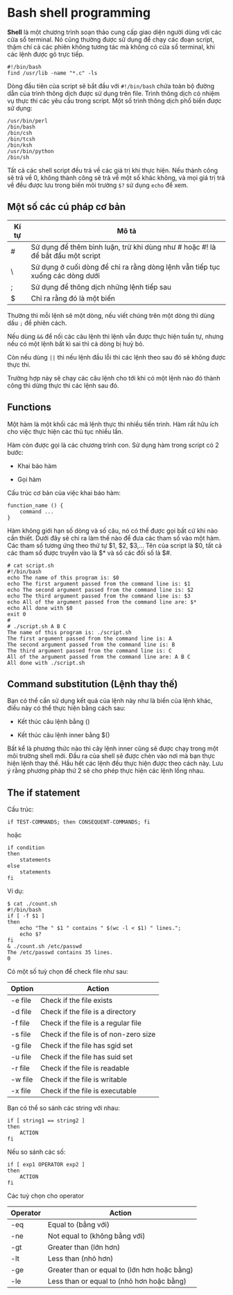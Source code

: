 # Bash shell programming

**Shell** là một chương trình soạn thảo cung cấp giao diện người dùng với các cửa sổ terminal. Nó cũng thường được sử dụng để chạy các đoạn script, thậm chí cả các phiên không tương tác mà không có cửa sổ terminal, khi các lệnh được gõ trực tiếp.

```
#!/bin/bash
find /usr/lib -name "*.c" -ls
```

Dòng đầu tiên của script sẽ bắt đầu với `#!/bin/bash` chứa toàn bộ đường dẫn của trình thông dịch được sử dụng trên file. Trình thông dịch có nhiệm vụ thực thi các yêu cầu trong script. Một số trình thông dịch phổ biến được sử dụng:

```
/usr/bin/perl
/bin/bash
/bin/csh
/bin/tcsh
/bin/ksh
/usr/bin/python
/bin/sh 
```

Tất cả các shell script đều trả về các giá trị khi thực hiện. Nếu thành công sẽ trả về 0, không thành công sẽ trả về một số khác không, và mọi giá trị trả về đều được lưu trong biến môi trường `$?` sử dụng `echo` để xem.

## Một số các cú pháp cơ bản

| Kí tự | Mô tả |
|-------|-------|
| # | Sử dụng để thêm bình luận, trừ khi dùng như # hoặc #! là để bắt đầu một script |
| \ | Sử dụng ở cuối dòng để chỉ ra rằng dòng lệnh vẫn tiếp tục xuống các dòng dưới |
| ; | Sử dụng để thông dịch những lệnh tiếp sau |
| $ | Chỉ ra rằng đó là một biến |

Thường thì mỗi lệnh sẽ một dòng, nếu viết chúng trên một dòng thì dùng dấu `;` để phiên cách.

Nếu dùng `&&` để nối các câu lệnh thì lệnh vẫn được thực hiện tuần tự, nhưng nếu có một lệnh bất kì sai thì cả dòng bị huỷ bỏ.

Còn nếu dùng `||` thì nếu lệnh đầu lỗi thì các lệnh theo sau đó sẽ không được thực thi.

Trường hợp này sẽ chạy các câu lệnh cho tới khi có một lệnh nào đó thành công thì dừng thực thi các lệnh sau đó.

## Functions

Một hàm là một khối các mã lệnh thực thi nhiều tiến trình. Hàm rất hữu ích cho việc thực hiện các thủ tục nhiều lần.

Hàm còn được gọi là các chương trình con. Sử dụng hàm trong script có 2 bước:

- Khai báo hàm

- Gọi hàm 

Cấu trúc cơ bản của việc khai báo hàm:

```
function_name () {
	command ...
}
```

Hàm không giới hạn số dòng và số câu, nó có thể được gọi bất cứ khi nào cần thiết. Dưới đây sẽ chỉ ra làm thế nào để đưa các tham số vào một hàm. Các tham số tương ứng theo thứ tự $1, $2, $3,... Tên của script là $0, tất cả các tham số được truyền vào là $* và số các đối số là $#.

```
# cat script.sh 
#!/bin/bash
echo The name of this program is: $0
echo The first argument passed from the command line is: $1
echo The second argument passed from the command line is: $2
echo The third argument passed from the command line is: $3
echo All of the argument passed from the command line are: $*
echo All done with $0
exit 0
#
# ./script.sh A B C 
The name of this program is: ./script.sh 
The first argument passed from the command line is: A
The second argument passed from the command line is: B
The third argument passed from the command line is: C 
All of the argument passed from the command line are: A B C 
All done with ./script.sh 
```

## Command substitution (Lệnh thay thế)

Bạn có thể cần sử dụng kết quả của lệnh này như là biến của lệnh khác, điều này có thể thực hiện bằng cách sau:

- Kết thúc câu lệnh bằng () 

- Kết thúc câu lệnh inner bằng $()

Bất kể là phương thức nào thì cây lệnh inner cũng sẽ được chạy trong một môi trường shell mới. Đầu ra của shell sẽ được chèn vào nơi mà bạn thực hiện lệnh thay thế. Hầu hết các lệnh đều thực hiện được theo cách này. Lưu ý rằng phương pháp thứ 2 sẽ cho phép thực hiện các lệnh lồng nhau.

## The if statement

Cấu trúc:

```
if TEST-COMMANDS; then CONSEQUENT-COMMANDS; fi 
```

hoặc 

```
if condition
then 
	statements
else
	statements
fi
```

Ví dụ:

```
$ cat ./count.sh 
#!/bin/bash
if [ -f $1 ]
then
	echo "The " $1 " contains " $(wc -l < $1) " lines.";
	echo $?
fi 
& ./count.sh /etc/passwd
The /etc/passwd contains 35 lines.
0
```

Có một số tuỳ chọn để check file như sau:

| Option | Action |
|--------|--------|
| -e file | Check if the file exists |
| -d file | Check if the file is a directory |
| -f file | Check if the file is a regular file |
| -s file | Check if the file is of non-zero size |
| -g file | Check if the file has sgid set |
| -u file | Check if the file has suid set |
| -r file | Check if the file is readable |
| -w file | Check if the file is writable |
| -x file | Check if the file is executable |

Bạn có thể so sánh các string với nhau:

```
if [ string1 == string2 ]
then 
	ACTION 
fi 
```

Nếu so sánh các số:

```
if [ exp1 OPERATOR exp2 ]
then 
	ACTION 
fi 
```

Các tuỳ chọn cho operator

| Operator | Action |
|----------|--------|
| -eq | Equal to (bằng với) |
| -ne | Not equal to (không bằng với) |
| -gt | Greater than (lớn hơn) |
| -lt | Less than (nhỏ hơn) |
| -ge | Greater than or equal to (lớn hơn hoặc bằng) |
| -le | Less than or equal to (nhỏ hơn hoặc bằng) |